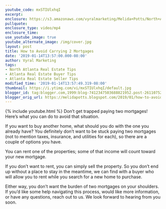 ```yaml
---
youtube_code: mxSTIUlxhqI
excerpt:
enclosure: https://s3.amazonaws.com/vyralmarketing/Melida+Potts/North+Atlanta+Real+Estate+Agent-+How+to+Avoid+Carrying+2+Mortgages.mp4
pullquote:
enclosure_type: video/mp4
enclosure_time:
use_youtube_image: true
youtube_alternate_image: /img/cover.jpg
layout: post
title: How to Avoid Carrying 2 Mortgages
date: '2019-01-14T13:57:00.000-08:00'
author: Vyral Marketing
tags:
- North Atlanta Real Estate Tips
- Atlanta Real Estate Buyer Tips
- Atlanta Real Estate Seller Tips
modified_time: '2019-01-14T13:57:49.319-08:00'
thumbnail: https://i.ytimg.com/vi/mxSTIUlxhqI/default.jpg
blogger_id: tag:blogger.com,1999:blog-7412347503688821952.post-2611075283257163659
blogger_orig_url: https://melidapotts.blogspot.com/2019/01/how-to-avoid-carrying-2-mortgages.html
---
```

{% include youtube.html %}
Don’t get trapped paying two mortgages! Here’s what you can do to avoid that situation.

If you want to buy another home, what should you do with the one you already have? You
definitely don’t want to be stuck paying two mortgages (not to mention taxes, insurance, and
utilities for each), so there are a couple of options you have.

You can rent one of the properties; some of that income will count toward your new mortgage.

If you don’t want to rent, you can simply sell the property. So you don’t end up without a place
to stay in the meantime, we can find with a buyer who will allow you to rent while you search for
a new home to purchase.

Either way, you don’t want the burden of two mortgages on your shoulders. If you’d like some help navigating this process, would like more information, or have any questions, reach out to us. We look forward to hearing from you soon.

